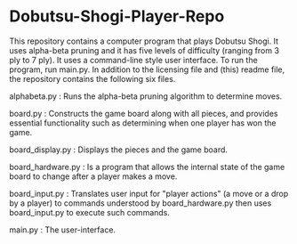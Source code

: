 # Dobutsu-Shogi-Player-Repo
This repository contains a computer program that plays Dobutsu Shogi. It uses alpha-beta pruning and it has five levels of difficulty (ranging from 3 ply to 7 ply). It uses a command-line style user interface. To run the program, run main.py. In addition to the licensing file and (this) readme file, the repository contains the following six files.

alphabeta.py : Runs the alpha-beta pruning algorithm to determine moves.

board.py : Constructs the game board along with all pieces, and provides essential functionality such as determining when one player has won the game.

board_display.py : Displays the pieces and the game board.

board_hardware.py : Is a program that allows the internal state of the game board to change after a player makes a move.

board_input.py : Translates user input for "player actions" (a move or a drop by a player) to commands understood by board_hardware.py then uses board_input.py to execute such commands.

main.py : The user-interface.
